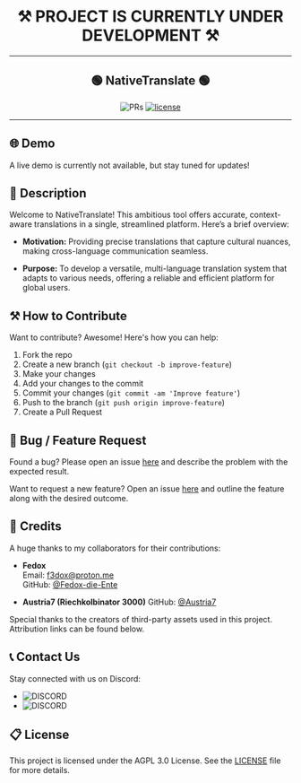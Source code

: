 <h1 align="center" id="title">⚒️ PROJECT IS CURRENTLY UNDER DEVELOPMENT ⚒️</h1>

<hr>

<h2 align="center" id="title">🟢 NativeTranslate 🟢</h2>

<div align="center">

![PRs](https://img.shields.io/badge/PRs-welcome-ff69b4.svg?style=shields)
[![license](https://img.shields.io/badge/license-AGPL_3.0-blue.svg)](LICENSE)

</div>

<hr>

## 🌐 Demo

A live demo is currently not available, but stay tuned for updates!

## 📝 Description

Welcome to NativeTranslate! This ambitious tool offers accurate, context-aware translations in a single, streamlined platform. Here’s a brief overview:

 - **Motivation:** Providing precise translations that capture cultural nuances, making cross-language communication seamless.

- **Purpose:** To develop a versatile, multi-language translation system that adapts to various needs, offering a reliable and efficient platform for global users.

## ⚒️ How to Contribute

Want to contribute? Awesome! Here's how you can help:

1. Fork the repo
2. Create a new branch (`git checkout -b improve-feature`)
3. Make your changes
4. Add your changes to the commit
5. Commit your changes (`git commit -am 'Improve feature'`)
6. Push to the branch (`git push origin improve-feature`)
7. Create a Pull Request

## 📩 Bug / Feature Request

Found a bug? Please open an issue [here](https://github.com/NativeTranslate/frontend/issues/new) and describe the
problem with the expected result.

Want to request a new feature? Open an issue [here](https://github.com/NativeTranslate/frontend/issues/new) and outline
the feature along with the desired outcome.

## 📜 Credits

A huge thanks to my collaborators for their contributions:

- **Fedox**  
  Email: f3dox@proton.me  
  GitHub: [@Fedox-die-Ente](https://github.com/Fedox-die-Ente)

- **Austria7 (Riechkolbinator 3000)**
  GitHub: [@Austria7](https://github.com/Austria7)

Special thanks to the creators of third-party assets used in this project. Attribution links can be found below.

## 📞 Contact Us

Stay connected with us on Discord:

- ![DISCORD](https://img.shields.io/badge/DISCORD-fedox-white?labelColor=blue&style=for-the-badge)
- ![DISCORD](https://img.shields.io/badge/DISCORD-austria7-white?labelColor=blue&style=for-the-badge)

## 📋 License

This project is licensed under the AGPL 3.0 License. See the [LICENSE](LICENSE) file for more details.